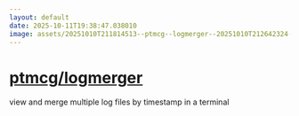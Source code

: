 ```yaml
---
layout: default
date: 2025-10-11T19:38:47.038010
image: assets/20251010T211814513--ptmcg--logmerger--20251010T212642324--cropped.png
---
```


# [ptmcg/logmerger](https://github.com/ptmcg/logmerger)

view and merge multiple log files by timestamp in a terminal

